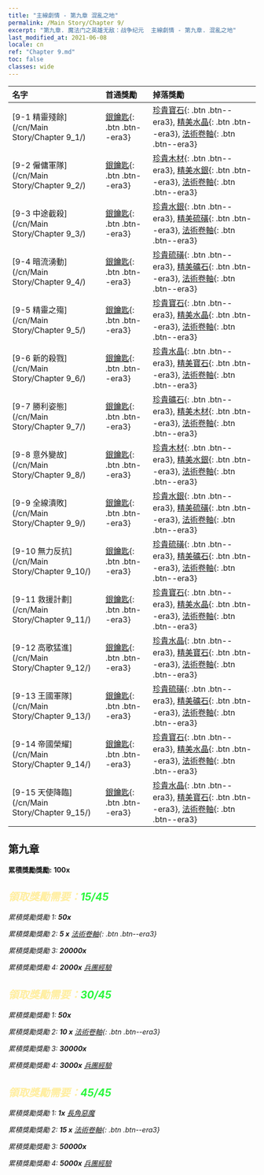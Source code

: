 ```yaml
---
title: "主線劇情 - 第九章 混亂之地"
permalink: /Main Story/Chapter 9/
excerpt: "第九章. 魔法门之英雄无敌：战争纪元  主線劇情 - 第九章. 混亂之地"
last_modified_at: 2021-06-08
locale: cn
ref: "Chapter 9.md"
toc: false
classes: wide
---
```


  | 名字 |  首通獎勵 | 掉落獎勵 |
  |:------------|:------------|:------------| 
  | [9-1 精靈殘餘](/cn/Main Story/Chapter 9_1/) | [銀鑰匙](/cn/Items/con_693/){: .btn .btn--era3} | [珍貴寶石](/cn/Items/mat_30/){: .btn .btn--era3}, [精美水晶](/cn/Items/mat_24/){: .btn .btn--era3}, [法術卷軸](/cn/Items/con_694/){: .btn .btn--era3} |
  | [9-2 僱傭軍隊](/cn/Main Story/Chapter 9_2/) | [銀鑰匙](/cn/Items/con_693/){: .btn .btn--era3} | [珍貴木材](/cn/Items/mat_27/){: .btn .btn--era3}, [精美水銀](/cn/Items/mat_21/){: .btn .btn--era3}, [法術卷軸](/cn/Items/con_694/){: .btn .btn--era3} |
  | [9-3 中途截殺](/cn/Main Story/Chapter 9_3/) | [銀鑰匙](/cn/Items/con_693/){: .btn .btn--era3} | [珍貴水銀](/cn/Items/mat_28/){: .btn .btn--era3}, [精美硫磺](/cn/Items/mat_22/){: .btn .btn--era3}, [法術卷軸](/cn/Items/con_694/){: .btn .btn--era3} |
  | [9-4 暗流湧動](/cn/Main Story/Chapter 9_4/) | [銀鑰匙](/cn/Items/con_693/){: .btn .btn--era3} | [珍貴硫磺](/cn/Items/mat_29/){: .btn .btn--era3}, [精美礦石](/cn/Items/mat_19/){: .btn .btn--era3}, [法術卷軸](/cn/Items/con_694/){: .btn .btn--era3} |
  | [9-5 精靈之殤](/cn/Main Story/Chapter 9_5/) | [銀鑰匙](/cn/Items/con_693/){: .btn .btn--era3} | [珍貴寶石](/cn/Items/mat_30/){: .btn .btn--era3}, [精美水晶](/cn/Items/mat_24/){: .btn .btn--era3}, [法術卷軸](/cn/Items/con_694/){: .btn .btn--era3} |
  | [9-6 新的殺戮](/cn/Main Story/Chapter 9_6/) | [銀鑰匙](/cn/Items/con_693/){: .btn .btn--era3} | [珍貴水晶](/cn/Items/mat_31/){: .btn .btn--era3}, [精美寶石](/cn/Items/mat_23/){: .btn .btn--era3}, [法術卷軸](/cn/Items/con_694/){: .btn .btn--era3} |
  | [9-7 勝利姿態](/cn/Main Story/Chapter 9_7/) | [銀鑰匙](/cn/Items/con_693/){: .btn .btn--era3} | [珍貴礦石](/cn/Items/mat_26/){: .btn .btn--era3}, [精美木材](/cn/Items/mat_20/){: .btn .btn--era3}, [法術卷軸](/cn/Items/con_694/){: .btn .btn--era3} |
  | [9-8 意外變故](/cn/Main Story/Chapter 9_8/) | [銀鑰匙](/cn/Items/con_693/){: .btn .btn--era3} | [珍貴木材](/cn/Items/mat_27/){: .btn .btn--era3}, [精美水銀](/cn/Items/mat_21/){: .btn .btn--era3}, [法術卷軸](/cn/Items/con_694/){: .btn .btn--era3} |
  | [9-9 全線潰敗](/cn/Main Story/Chapter 9_9/) | [銀鑰匙](/cn/Items/con_693/){: .btn .btn--era3} | [珍貴水銀](/cn/Items/mat_28/){: .btn .btn--era3}, [精美硫磺](/cn/Items/mat_22/){: .btn .btn--era3}, [法術卷軸](/cn/Items/con_694/){: .btn .btn--era3} |
  | [9-10 無力反抗](/cn/Main Story/Chapter 9_10/) | [銀鑰匙](/cn/Items/con_693/){: .btn .btn--era3} | [珍貴硫磺](/cn/Items/mat_29/){: .btn .btn--era3}, [精美礦石](/cn/Items/mat_19/){: .btn .btn--era3}, [法術卷軸](/cn/Items/con_694/){: .btn .btn--era3} |
  | [9-11 救援計劃](/cn/Main Story/Chapter 9_11/) | [銀鑰匙](/cn/Items/con_693/){: .btn .btn--era3} | [珍貴寶石](/cn/Items/mat_30/){: .btn .btn--era3}, [精美水晶](/cn/Items/mat_24/){: .btn .btn--era3}, [法術卷軸](/cn/Items/con_694/){: .btn .btn--era3} |
  | [9-12 高歌猛進](/cn/Main Story/Chapter 9_12/) | [銀鑰匙](/cn/Items/con_693/){: .btn .btn--era3} | [珍貴水晶](/cn/Items/mat_31/){: .btn .btn--era3}, [精美寶石](/cn/Items/mat_23/){: .btn .btn--era3}, [法術卷軸](/cn/Items/con_694/){: .btn .btn--era3} |
  | [9-13 王國軍隊](/cn/Main Story/Chapter 9_13/) | [銀鑰匙](/cn/Items/con_693/){: .btn .btn--era3} | [珍貴硫磺](/cn/Items/mat_29/){: .btn .btn--era3}, [精美礦石](/cn/Items/mat_19/){: .btn .btn--era3}, [法術卷軸](/cn/Items/con_694/){: .btn .btn--era3} |
  | [9-14 帝國榮耀](/cn/Main Story/Chapter 9_14/) | [銀鑰匙](/cn/Items/con_693/){: .btn .btn--era3} | [珍貴寶石](/cn/Items/mat_30/){: .btn .btn--era3}, [精美水晶](/cn/Items/mat_24/){: .btn .btn--era3}, [法術卷軸](/cn/Items/con_694/){: .btn .btn--era3} |
  | [9-15 天使降臨](/cn/Main Story/Chapter 9_15/) | [銀鑰匙](/cn/Items/con_693/){: .btn .btn--era3} | [珍貴水晶](/cn/Items/mat_31/){: .btn .btn--era3}, [精美寶石](/cn/Items/mat_23/){: .btn .btn--era3}, [法術卷軸](/cn/Items/con_694/){: .btn .btn--era3} |


##  第九章

 **累積獎勵獎勵:**  **100x** <i class="fas fa-gem"/>



## <span style="color: #ffeea0">   領取獎勵需要：</span><span style="color: #27f73a">15/45</span>

 累積獎勵獎勵 1:  **50x** <i class="fas fa-gem"/>

 累積獎勵獎勵 2: **5 x** [法術卷軸](/cn/Items/con_694/){: .btn .btn--era3}

 累積獎勵獎勵 3:  **20000x** <i class="fas fa-coins"/>

 累積獎勵獎勵 4:  **2000x** [兵團經驗](/cn/Items/con_902/)



## <span style="color: #ffeea0">   領取獎勵需要：</span><span style="color: #27f73a">30/45</span>

 累積獎勵獎勵 1:  **50x** <i class="fas fa-gem"/>

 累積獎勵獎勵 2: **10 x** [法術卷軸](/cn/Items/con_694/){: .btn .btn--era3}

 累積獎勵獎勵 3:  **30000x** <i class="fas fa-coins"/>

 累積獎勵獎勵 4:  **3000x** [兵團經驗](/cn/Items/con_902/)



## <span style="color: #ffeea0">   領取獎勵需要：</span><span style="color: #27f73a">45/45</span>

 累積獎勵獎勵 1:  **1x** [長角惡魔](/cn/units/Demon/)

 累積獎勵獎勵 2: **15 x** [法術卷軸](/cn/Items/con_694/){: .btn .btn--era3}

 累積獎勵獎勵 3:  **50000x** <i class="fas fa-coins"/>

 累積獎勵獎勵 4:  **5000x** [兵團經驗](/cn/Items/con_902/)

